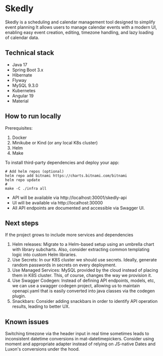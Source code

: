 # Skedly

Skedly is a scheduling and calendar management tool designed to simplify event planning
It allows users to manage calendar events with a modern UI, enabling easy event creation, editing, timezone handling, and lazy loading of calendar data.

## Technical stack

- Java 17
- Spring Boot 3.x
- Hibernate
- Flyway
- MySQL 9.3.0
- Kubernetes
- Angular 19
- Material

## How to run locally

Prerequisites:
1. Docker
2. Minikube or Kind (or any local K8s cluster)
3. Helm
4. Make

To install third-party dependencies and deploy your app:
```
# Add helm repos (optional)
helm repo add bitnami https://charts.bitnami.com/bitnami
helm repo update
# 
make -C ./infra all
```

- API will be available via http://localhost:30001/skedly-api
- UI will be available via http://localhost:30000
- All API endpoints are documented and accessible via Swagger UI.

## Next steps

If the project grows to include more services and dependencies

1. Helm releases: Migrate to a Helm-based setup using an umbrella chart with library subcharts. Also, consider extracting common templating logic into custom Helm libraries.
2. Use Secrets: In our K8S cluster we should use secrets. Ideally, generate random passwords in secrets on every deployment.
3. Use Managed Services: MySQL provided by the cloud instead of placing them in K8S cluster. This, of course, changes the way we provision it.
4. Use Swagger Codegen: Instead of defining API endpoints, models, etc, we can use a swagger codegen project, allowing us to maintain openapi.yaml that is easily converted into java classes via the codegen plugin.
5. Snackbars: Consider adding snackbars in order to identify API operation results, leading to better UX.

## Known issues

Switching timezone via the header input in real time sometimes leads to inconsistent datetime conversions in mat-datetimepickers.
Consider using moment and appropriate adapter instead of relying on JS-native Dates and Luxon's conversions under the hood.


